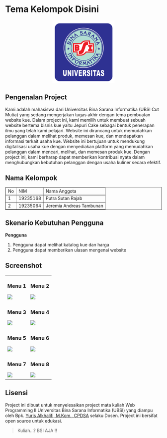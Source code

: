 # Tema Kelompok Disini

<p align="center"><img src="Logo_UBSI.png" width="200" alt="Logo UBSI"></p>


## Pengenalan Project

Kami adalah mahasiswa dari Universitas Bina Sarana Informatika (UBSI Cut Mutia) yang sedang mengerjakan tugas akhir dengan tema pembuatan website kue. Dalam project ini, kami memilih untuk membuat sebuah website bertema bisnis kue yaitu Jepuri Cake sebagai bentuk penerapan ilmu yang telah kami pelajari. Website ini dirancang untuk memudahkan pelanggan dalam melihat produk, memesan kue, dan mendapatkan informasi terkait usaha kue. Website ini bertujuan untuk mendukung digitalisasi usaha kue dengan menyediakan platform yang memudahkan pelanggan dalam mencari, melihat, dan memesan produk kue. Dengan project ini, kami berharap dapat memberikan kontribusi nyata dalam menghubungkan kebutuhan pelanggan dengan usaha kuliner secara efektif.

## Nama Kelompok
<table border="1">
  <thead>
    <tr>
      <td>No</td>
      <td>NIM</td>
      <td>Nama Anggota</td>
    </tr>
  <thead>
  <tbody>
    <tr>
      <td>1</td>
      <td>19235168</td>
      <td>Putra Sutan Rajab</td>
    </tr>
    <tr>
      <td>2</td>
      <td>19235064</td>
      <td>Jeremia Andreas Tambunan</td>
    </tr>
  </tbody>
</table>

## Skenario Kebutuhan Pengguna
<strong>Pengguna</strong>
<ol>
<li>Pengguna dapat melihat katalog kue dan harga</li>
<li>Pengguna dapat memberikan ulasan mengenai website</li>
</ol>

<!-- Sesuaikan dengan hak akses dari project masing-masing kelompok -->

## Screenshot
<table width="100%">
<tr>
<td><h3 align="center">Menu 1</h3><img src="folder/image1.jpg"></td>
<td><h3 align="center">Menu 2</h3><img src="folder/image2.jpg"></td>
</tr>
<tr>
<td><h3 align="center">Menu 3</h3><img src="folder/image3.jpg"></td>
<td><h3 align="center">Menu 4</h3><img src="folder/image4.jpg"></td>
</tr>
<tr>
<td><h3 align="center">Menu 5</h3><img src="folder/image5.jpg"></td>
<td><h3 align="center">Menu 6</h3><img src="folder/image6.jpg"></td>
</tr>
<tr>
<td><h3 align="center">Menu 7</h3><img src="folder/image7.jpg"></td>
<td><h3 align="center">Menu 8</h3><img src="folder/image8.jpg"></td>
</tr>
</table>

## Lisensi

Project ini dibuat untuk menyelesaikan project mata kuliah Web Programming II Universitas Bina Sarana Informatika (UBSI) yang diampu oleh Bpk. <a href="https://github.com/yuris60">Yuris Alkhalifi, M.Kom., CPDSA</a> selaku Dosen. Project ini bersifat open source untuk edukasi.
<!-- Kalian boleh mengubah bentuk lisensi ini sesuai kesepakatan kelompok apakah akan bersifat open source atau tidak -->
<blockquote>Kuliah...? BSI AJA !!</blockquote>

